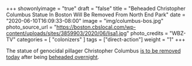 +++
showonlyimage = "true"
draft = "false"
title = "Beheaded Christopher Columbus Statue In Boston Will Be Removed From North End Park"
date = "2020-06-10T16:09:33-08:00"
image = "img/columbus-bos.jpg"
photo_source_url = "https://boston.cbslocal.com/wp-content/uploads/sites/3859903/2020/06/lisa1.jpg"
photo_credits = "WBZ-TV"
categories = [ "colonizers" ]
tags = ["direct-action"]
weight = "1"
+++

The statue of genocidal pillager Christopher Columbus [is to be removed today](https://boston.cbslocal.com/2020/06/10/christopher-columbus-statue-beheaded-boston-massachusetts/amp/?__twitter_impression=true) after being [beheaded overnight](https://www.nbcnews.com/news/us-news/boston-christopher-columbus-statue-beheaded-richmond-statue-thrown-lake-n1229201).